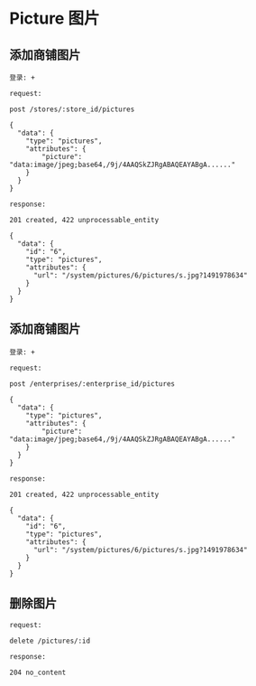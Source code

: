 # Picture 图片

## 添加商铺图片

    登录: +

    request:

    post /stores/:store_id/pictures

    {
      "data": {
        "type": "pictures",
        "attributes": {
    	    "picture": "data:image/jpeg;base64,/9j/4AAQSkZJRgABAQEAYABgA......"
        }
      }
    }

    response:

    201 created, 422 unprocessable_entity

    {
      "data": {
        "id": "6",
        "type": "pictures",
        "attributes": {
          "url": "/system/pictures/6/pictures/s.jpg?1491978634"
        }
      }
    }

## 添加商铺图片

    登录: +

    request:

    post /enterprises/:enterprise_id/pictures

    {
      "data": {
        "type": "pictures",
        "attributes": {
    	    "picture": "data:image/jpeg;base64,/9j/4AAQSkZJRgABAQEAYABgA......"
        }
      }
    }

    response:

    201 created, 422 unprocessable_entity

    {
      "data": {
        "id": "6",
        "type": "pictures",
        "attributes": {
          "url": "/system/pictures/6/pictures/s.jpg?1491978634"
        }
      }
    }

## 删除图片

    request:

    delete /pictures/:id

    response:

    204 no_content
